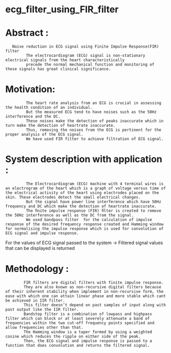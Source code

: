 # ecg_filter_using_FIR_filter
# Abstract :
       Noise reduction in ECG signal using Finite Impulse Response(FIR) filter
             The electrocardiogram (ECG) signal is non-stationary electrical signals from the heart characteristically 
             precede the normal mechanical function and monitoring of these signals has great clinical significance.
# Motivation:
             The heart rate analysis from an ECG is crucial in assessing the health condition of an individual. 
             But the measured ECG tend to have noises such as the 50Hz interference and the DC.  
             These noises make the detection of peaks inaccurate which in turn make the detection of heartrate inaccurate.
             Thus, removing the noises from the ECG is pertinent for the proper analysis of the ECG signal.
             We have used FIR filter to achieve filtration of ECG signal.
# System description with application :
             The Electrocardiogram (ECG) machine with 4 terminal wires is an electrogram of the heart which is a graph of voltage versus time of the electrical activity of the heart using electrodes placed on the skin. These electrodes detect the small electrical changes.
             But the signal have power line interference which have 50Hz frequency and DC which make the detection of heartrate inaccurate.
             The ﬁnite impulse response (FIR) ﬁlter is created to remove the 50Hz interference as well as the DC from the signal. 
             We used bandpass filter  for the calculation of impulse response of the desired frequency response created and Hamming window for normalising the impulse response which is used for convolution of ECG signal and impulse response. 

For the values of ECG signal passed to the system -> Filtered signal values that can be displayed is returned

# Methodology :

            FIR filters are digital filters with finite impulse response.
            They are also known as non-recursive digital filters because of their inherent stability when implement in non-recursive form, the ease with which one can attain linear phase and more stable which cant be achieved in IIR filter.
            This filter doesn’t depend on past samples of input along with past output like the IIR filter.
            Bandstop filter is a combination of lowpass and highpass filter which can block or at least severely attenuate a band of frequencies within the two cut-off frequency points specified and allow frequencies other than that.  
            The Hamming window is a taper formed by using a weighted cosine which reduces the ripple on either side of the peak.
            Then, the ECG signal and impulse response is passed to a function that does convolution and returns the filtered signal.



